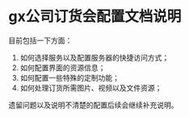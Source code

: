 # gx公司订货会配置文档说明

目前包括一下方面：

1. 如何选择服务以及配置服务器的快捷访问方式；
2. 如何配置界面的资源信息；
3. 如何配置一些特殊的定制功能；
4. 如何处理订货所需图片、视频以及文件资源；
 
遗留问题以及说明不清楚的配置后续会继续补充说明。
